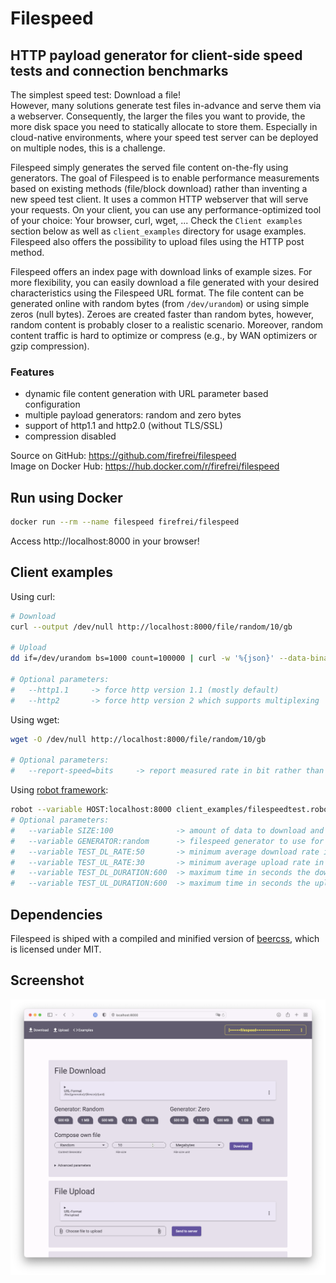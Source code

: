 # Filespeed
## HTTP payload generator for client-side speed tests and connection benchmarks

The simplest speed test: Download a file!  
However, many solutions generate test files in-advance and serve them via a webserver. Consequently, the larger the files you want to provide, the more disk space you need to statically allocate to store them. Especially in cloud-native environments, where your speed test server can be deployed on multiple nodes, this is a challenge.  
  
Filespeed simply generates the served file content on-the-fly using generators. The goal of Filespeed is to enable performance measurements based on existing methods (file/block download) rather than inventing a new speed test client. It uses a common HTTP webserver that will serve your requests. On your client, you can use any performance-optimized tool of your choice: Your browser, curl, wget, ... Check the `Client examples` section below as well as `client_examples` directory for usage examples. Filespeed also offers the possibility to upload files using the HTTP post method.  
  
Filespeed offers an index page with download links of example sizes. For more flexibility, you can easily download a file generated with your desired characteristics using the Filespeed URL format. The file content can be generated online with random bytes (from `/dev/urandom`) or using simple zeros (null bytes). Zeroes are created faster than random bytes, however, random content is probably closer to a realistic scenario. Moreover, random content traffic is hard to optimize or compress (e.g., by WAN optimizers or gzip compression).  

### Features
- dynamic file content generation with URL parameter based configuration
- multiple payload generators: random and zero bytes
- support of http1.1 and http2.0 (without TLS/SSL)
- compression disabled
  
Source on GitHub: https://github.com/firefrei/filespeed  
Image on Docker Hub: https://hub.docker.com/r/firefrei/filespeed  


## Run using Docker
```bash
docker run --rm --name filespeed firefrei/filespeed
```

Access http://localhost:8000 in your browser!


## Client examples

Using curl:
```bash
# Download
curl --output /dev/null http://localhost:8000/file/random/10/gb

# Upload
dd if=/dev/urandom bs=1000 count=100000 | curl -w '%{json}' --data-binary @- http://localhost:8000/file/upload

# Optional parameters:
#   --http1.1     -> force http version 1.1 (mostly default)
#   --http2       -> force http version 2 which supports multiplexing
```

Using wget:
```bash
wget -O /dev/null http://localhost:8000/file/random/10/gb

# Optional parameters:
#   --report-speed=bits     -> report measured rate in bit rather than bytes per second
```

Using [robot framework](https://robotframework.org):
```bash
robot --variable HOST:localhost:8000 client_examples/filespeedtest.robot
# Optional parameters:
#   --variable SIZE:100              -> amount of data to download and upload in mb
#   --variable GENERATOR:random      -> filespeed generator to use for downloads
#   --variable TEST_DL_RATE:50       -> minimum average download rate in mbps
#   --variable TEST_UL_RATE:30       -> minimum average upload rate in mbps
#   --variable TEST_DL_DURATION:600  -> maximum time in seconds the download may take (timeout)
#   --variable TEST_UL_DURATION:600  -> maximum time in seconds the upload may take (timeout)
```

## Dependencies
Filespeed is shiped with a compiled and minified version of [beercss](https://github.com/beercss/beercss), which is licensed under MIT.

## Screenshot
![Filespeed WebUI](static/img/screenshot.png)
